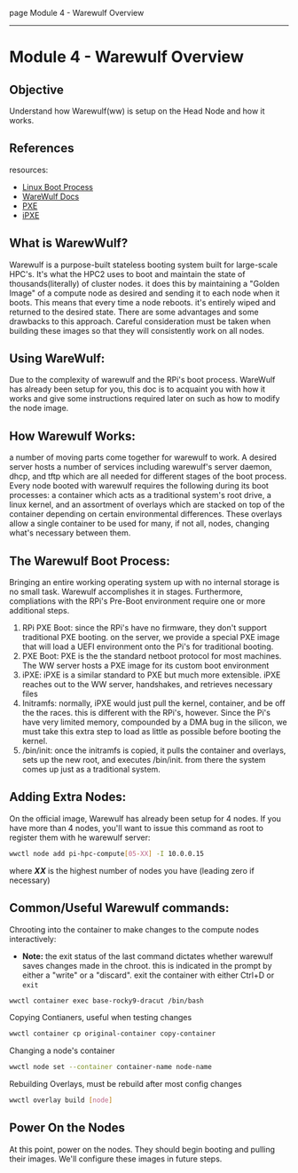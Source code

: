 page
Module 4 - Warewulf Overview


---

# Module 4 - Warewulf Overview

## Objective

Understand how Warewulf(ww) is setup on the Head Node and how it works.

## References

<span class="small">resources:
- [Linux Boot Process](https://en.wikipedia.org/wiki/Booting_process_of_Linux)
- [WareWulf Docs](https://warewulf.org/docs/v4.5.x/)
- [PXE](https://en.wikipedia.org/wiki/Preboot_Execution_Environment)
- [iPXE](https://ipxe.org/docs)
</span>

## What is WarewWulf?

Warewulf is a purpose-built stateless booting system built for large-scale HPC's. It's what the HPC2 uses to boot and maintain the state of thousands(literally) of cluster nodes. it does this by maintaining a "Golden Image" of a compute node as desired and sending it to each node when it boots. This means that every time a node reboots. it's entirely wiped and returned to the desired state. There are some advantages and some drawbacks to this approach. Careful consideration must be taken when building these images so that they will consistently work on all nodes. 

## Using WareWulf:

Due to the complexity of warewulf and the RPi's boot process. WareWulf has already been setup for you, this doc is to acquaint you with how it works and give some instructions required later on such as how to modify the node image.

## How Warewulf Works:

a number of moving parts come together for warewulf to work. A desired server hosts a number of services including warewulf's server daemon, dhcp, and tftp which are all needed for different stages of the boot process. Every node booted with warewulf requires the following during its boot processes: a container which acts as a traditional system's root drive, a linux kernel, and an assortment of overlays which are stacked on top of the container depending on certain environmental differences. These overlays allow a single container to be used for many, if not all, nodes, changing what's necessary between them.

## The Warewulf Boot Process:

Bringing an entire working operating system up with no internal storage is no small task. Warewulf accomplishes it in stages. Furthermore, compliations with the RPi's Pre-Boot environment require one or more additional steps.

1. RPi PXE Boot: since the RPi's have no firmware, they don't support traditional PXE booting. on the server, we provide a special PXE image that will load a UEFI environment onto the Pi's for traditional booting.
2. PXE Boot: PXE is the the standard netboot protocol for most machines. The WW server hosts a PXE image for its custom boot environment
3. iPXE: iPXE is a similar standard to PXE but much more extensible. iPXE reaches out to the WW server, handshakes, and retrieves necessary files
4. Initramfs: normally, iPXE would just pull the kernel, container, and be off the the races. this is different with the RPi's, however. Since the Pi's have very limited memory, compounded by a DMA bug in the silicon, we must take this extra step to load as little as possible before booting the kernel.
5. /bin/init: once the initramfs is copied, it pulls the container and overlays, sets up the new root, and executes /bin/init. from there the system comes up just as a traditional system.

## Adding Extra Nodes:

On the official image, Warewulf has already been setup for 4 nodes. If you have more than 4 nodes, you'll want to issue this command as root to register them with he warewulf server:

```bash
wwctl node add pi-hpc-compute[05-XX] -I 10.0.0.15
```

where ***XX*** is the highest number of nodes you have (leading zero if necessary)

## Common/Useful Warewulf commands:

Chrooting into the container to make changes to the compute nodes interactively:

- **Note:** the exit status of the last command dictates whether warewulf saves changes made in the chroot. this is indicated in the prompt by either a "write" or a "discard". exit the container with either Ctrl+D or `exit`

```bash
wwctl container exec base-rocky9-dracut /bin/bash
```

Copying Contianers, useful when testing changes

```bash
wwctl container cp original-container copy-container
```

Changing a node's container

```bash
wwctl node set --container container-name node-name
```

Rebuilding Overlays, must be rebuild after most config changes

```bash
wwctl overlay build [node]
```

## Power On the Nodes

At this point, power on the nodes. They should begin booting and pulling their images. We'll configure these images in future steps.
